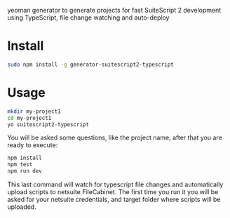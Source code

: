 yeoman generator to generate projects for fast SuiteScript 2 development using TypeScript, file change watching and auto-deploy

# Install

```sh
sudo npm install -g generator-suitescript2-typescript
```
# Usage

```sh
mkdir my-project1
cd my-project1
yo suitescript2-typescript
```

You will be asked some questions, like the project name, after that you are ready to execute:

```sh
npm install
npm test
npm run dev
```

This last command will watch for typescript file changes and automatically upload scripts to netsuite FileCabinet.
The first time you run it you will be asked for your netsuite credentials, and target folder where scripts will be uploaded.
